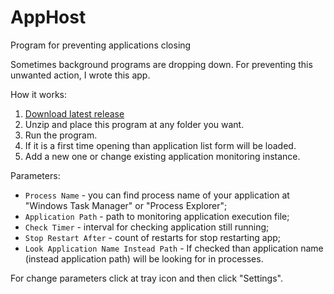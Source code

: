 # AppHost
Program for preventing applications closing

Sometimes background programs are dropping down. For preventing this unwanted action, I wrote this app.

How it works:
1. [Download latest release](https://github.com/AAndyProgram/AppHost/releases/latest)
2. Unzip and place this program at any folder you want.
3. Run the program.
4. If it is a first time opening than application list form will be loaded.
5. Add a new one or change existing application  monitoring instance.

Parameters:
- ```Process Name``` - you can find process name of your application at "Windows Task Manager" or "Process Explorer";
- ```Application Path``` - path to monitoring application execution file;
- ```Check Timer``` - interval for checking application still running;
- ```Stop Restart After``` - count of restarts for stop restarting app;
- ```Look Application Name Instead Path``` - If checked than application name (instead application path) will be looking for in processes.

For change parameters click at tray icon and then click "Settings".
